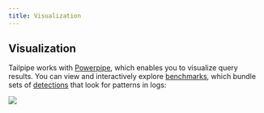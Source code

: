 ```yaml
---
title: Visualization
---
```


## Visualization

Tailpipe works with [Powerpipe](https://powerpipe.io), which enables you to visualize query results. You can view and interactively explore [benchmarks](https://powerpipe.io/docs/powerpipe-hcl/benchmark), which bundle sets of [detections](https://powerpipe.io/powerpipe-hcl/detection) that look for patterns in logs:

![](/query/row-level-filtering-1.png)

